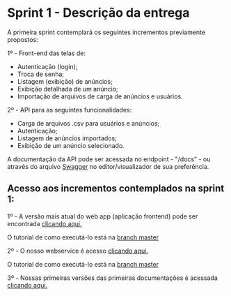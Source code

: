 # Sprint 1 - Descrição da entrega

A primeira sprint contemplará os seguintes incrementos previamente propostos:

1º - Front-end das telas de: 
- Autenticação (login);
- Troca de senha;
- Listagem (exibição) de anúncios;
- Exibição detalhada de um anúncio;
- Importação de arquivos de carga de anúncios e usuários.


2º - API para as seguintes funcionalidades:

- Carga de arquivos .csv para usuários e anúncios;
- Autenticação;
- Listagem de anúncios importados;
- Exibição de um anúncio selecionado.

A documentação da API pode ser acessada no endpoint - "/docs" - ou através do arquivo [Swagger](https://github.com/OneCar-API/onecar-webservice/blob/develop/src/swagger.json) no editor/visualizador de sua preferência.


## Acesso aos incrementos contemplados na sprint 1:

1º - A versão mais atual do web app (aplicação frontend) pode ser encontrada [clicando aqui.](https://github.com/OneCar-API/onecar-web/tree/develop)

O tutorial de como executá-lo está na [branch master](https://github.com/OneCar-API/onecar-web/)

2º - O nosso webservice é acesso [clicando aqui.](https://github.com/OneCar-API/onecar-webservice/tree/develop)

O tutorial de como executá-lo está na [branch master](https://github.com/OneCar-API/onecar-webservice/)

3º - Nossas primeiras versões das primeiras documentações é acessada [clicando aqui.](https://github.com/OneCar-API/onecar-docs)
